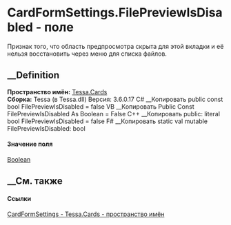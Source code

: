 # CardFormSettings.FilePreviewIsDisabled - поле
Признак того, что область предпросмотра скрыта для этой вкладки и её нельзя
восстановить через меню для списка файлов.
## __Definition
 **Пространство имён:** [Tessa.Cards](N_Tessa_Cards.htm)  
 **Сборка:** Tessa (в Tessa.dll) Версия: 3.6.0.17
C# __Копировать
     public const bool FilePreviewIsDisabled = false
VB __Копировать
     Public Const FilePreviewIsDisabled As Boolean = False
C++ __Копировать
     public:
    literal bool FilePreviewIsDisabled = false
F# __Копировать
     static val mutable FilePreviewIsDisabled: bool
#### Значение поля
[Boolean](https://learn.microsoft.com/dotnet/api/system.boolean)
##  __См. также
#### Ссылки
[CardFormSettings - ](T_Tessa_Cards_CardFormSettings.htm)
[Tessa.Cards - пространство имён](N_Tessa_Cards.htm)

